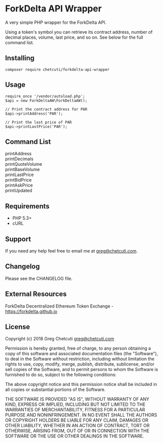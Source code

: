 ForkDelta API Wrapper
=====================
A very simple PHP wrapper for the ForkDelta API.

Using a token's symbol you can retrieve its contract address, number of decimal places, volume, last price, and so on. See below for the full command list.

Installing
----------
```
composer require chetcuti/forkdelta-api-wrapper
```

Usage
-----
```
require_once '/vendor/autoload.php';
$api = new ForkDeltaAW\ForkDeltaAW();

// Print the contract address for PAR
$api->printAddress('PAR');

// Print the last price of PAR
$api->printLastPrice('PAR');
```

Command List
------------
printAddress    
printDecimals  
printQuoteVolume  
printBaseVolume  
printLastPrice  
printBidPrice  
printAskPrice  
printUpdated

Requirements
------------
- PHP 5.3+  
- cURL

Support
-------
If you need any help feel free to email me at greg@chetcuti.com.

Changelog
---------
Please see the CHANGELOG file.

External Resources
------------------
ForkDelta Decentralized Ethereum Token Exchange - <https://forkdelta.github.io>

License
-------
Copyright (c) 2018 Greg Chetcuti <greg@chetcuti.com>

Permission is hereby granted, free of charge, to any person obtaining a copy of this software and associated documentation files (the "Software"), to deal in the Software without restriction, including without limitation the rights to use, copy, modify, merge, publish, distribute, sublicense, and/or sell copies of the Software, and to permit persons to whom the Software is furnished to do so, subject to the following conditions:

The above copyright notice and this permission notice shall be included in all copies or substantial portions of the Software.

THE SOFTWARE IS PROVIDED "AS IS", WITHOUT WARRANTY OF ANY KIND, EXPRESS OR IMPLIED, INCLUDING BUT NOT LIMITED TO THE WARRANTIES OF MERCHANTABILITY, FITNESS FOR A PARTICULAR PURPOSE AND NONINFRINGEMENT. IN NO EVENT SHALL THE AUTHORS OR COPYRIGHT HOLDERS BE LIABLE FOR ANY CLAIM, DAMAGES OR OTHER LIABILITY, WHETHER IN AN ACTION OF CONTRACT, TORT OR OTHERWISE, ARISING FROM, OUT OF OR IN CONNECTION WITH THE SOFTWARE OR THE USE OR OTHER DEALINGS IN THE SOFTWARE.

